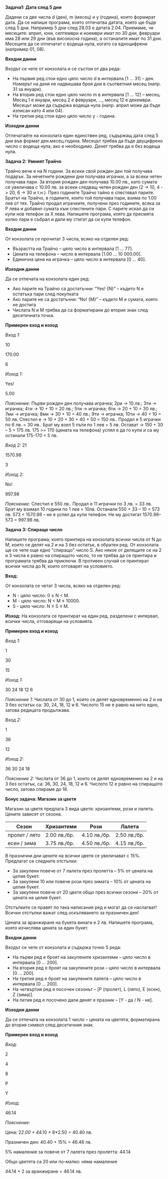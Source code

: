 **Задача1: Дата след 5 дни**

Дадени са две числа d (ден), m (месец) и y (година), които формират дата. Да се напише програма, която отпечатва датата, която ще бъде след 5 дни. Например 5 дни след 28.03 е датата 2.04. Приемаме, че месеците: април, юни, септември и ноември имат по 30 дни, февруари има 28 или 29 дни (във високосна година), а останалите имат по 31 дни. Месеците да се отпечатат с водеща нула, когато са едноцифрени (например 01, 08).

**Входни данни**

Входът се чете от конзолата и се състои от два реда:

* На първия ред стои едно цяло число d в интервала [1 … 31] – ден. Номерът на деня не надвишава броя дни в съответния месец (напр. 31 за януари).
* На втория ред стои едно цяло число m в интервала [1 … 12] – месец. Месец 1 е януари, месец 2 е февруари, …, месец 12 е декември. Месецът може да съдържа водеща нула (напр. април може да бъде изписан като 4 или 04).
* На третия ред стои едно цяло число y - година.

**Изходни данни**

Отпечатайте на конзолата един единствен ред, съдържащ дата след 5 дни във формат ден.месец.година. Месецът трябва да бъде двуцифрено число с водеща нула, ако е необходимо. Денят трябва да е без водеща нула.

**Задача 2: Умният Трайчо**

Трайчо вече е на N години. За всеки свой рожден ден той получава подарък. За нечетните рождени дни получава играчки, а за всеки четен получава пари. За втория рожден ден получава 10.00 лв., като сумата се увеличава с 10.00 лв. за всеки следващ четен рожден ден (2 -> 10, 4 -> 20, 6 -> 30 и т.н.). През годините Трайчо тайно е спестявал парите. Братът на Трайчо, в годините, които той получава пари, взима по 1.00 лев от тях. Трайчо продал играчките, получени през годините, всяка за P лева и добавил сумата към спестените пари. С парите искал да си купи нов телефон за X лева. Напишете програма, която да пресмята колко пари е събрал и дали му стигат да си купи телефон.

**Входни данни**

От конзолата се прочитат 3 числа, всяко на отделен ред:

* Възрастта на Трайчо – цяло число в интервала [1 … 77].
* Цената на телефона – число в интервала [1.00 … 10 000.00].
* Единична цена на играчка – цяло число в интервала [0 … 40].

**Изходни данни**

Да се отпечата на конзолата един ред:

* Ако парите на Трайчо са достатъчни:
  “Yes! {N}” – където N е остатъка пари след покупката
* Ако парите не са достатъчни:
  “No! {M}” – където M е сумата, която не достига
* Числата N и M трябва да са форматирани до втория знак след десетичната точка.

**Примерен вход и изход**

*Вход 1:*
  
  10
  
  170.00
  
  6

*Изход 1:*
  
  Yes! 
  
  5.00

*Пояснение:*
Първи рожден ден получава играчка; 2ри -> 10 лв.; 3ти -> играчка; 4ти -> 10 + 10 = 20 лв.; 5ти -> играчка; 6ти -> 20 + 10 = 30 лв.; 7ми -> играчка; 8ми -> 30 + 10 = 40 лв.; 9ти -> играчка; 10ти -> 40 + 10 = 50 лв.
Спестил е -> 10 + 20 + 30 + 40 + 50 = 150 лв.. Продал е 5 играчки по 6 лв. = 30 лв..
Брат му взел 5 пъти по 1 лев = 5 лв. Остават -> 150 + 30 – 5 = 175 лв. 175 >= 170 (цената на телефона) успял е да го купи и са му останали 175-170 = 5 лв.

*Вход 2:*
  21

  1570.98

  3

*Изход 2:*

  No! 

  997.98

*Пояснение:* 
Спестил е 550 лв.. Продал е 11 играчки по 3 лв. = 33 лв. Брат му взимал 10 години по 1 лев = 10лв. Останали 550 + 33 – 10 = 573 лв.
573 < 1570.98 – не е успял да купи телефон. Не му достигат 1570.98–573 = 997.98 лв.

**Задача 3: Спиращо число**

Напишете програма, която принтира на конзолата всички числа от N до M, които се делят на 2 и на 3 без остатък, в обратен ред. От конзолата ще се чете още едно "спиращо" число S. Ако някое от делящите се на 2 и 3 числа е равно на спиращото число, то не трябва да се принтира и програмата трябва да приключи. В противен случай се принтират всички числа до N, които отговарят на условието.

**Вход:**

От конзолата се четат 3 числа, всяко на отделен ред:

* N - цяло число: 0 ≤ N < M.
* M - цяло число: N < M ≤ 10000.
* S - цяло число: N ≤ S ≤ M.

**Изход:**
На конзолата се принтират на един ред, разделени с интервал, всички числа, отговарящи на условията.

**Примерен вход и изход**

*Вход 1:*

1

30

15

*Изход 1:*

30 24 18 12 6

*Пояснение 1:*
Числата от 30 до 1, които се делят едновременно на 2 и на 3 без остатък са: 30, 24, 18, 12 и 6. Числото 15 не е равно на нито едно, затова редицата продължава.

*Вход 2:*

1

36

12

*Изход 2:*

36 30 24 18

*Пояснение 2:*
Числата от 36 до 1, които се делят едновременно на 2 и на 3 без остатък, са: 36, 30, 24, 18, 12 и 6. Числото 12 е равно на спиращото число, затова спираме до 18.

**Бонус задача: Магазин за цветя**

Магазин за цветя предлага 3 вида цветя: хризантеми, рози и лалета. Цените зависят от сезона.

Сезон |	Хризантеми | Рози |	Лалета
----- | ---------- | ---- | ------
пролет / лято | 2.00 лв./бр. | 4.10 лв./бр. | 2.50 лв./бр.
есен / зима | 3.75 лв./бр. | 4.50 лв./бр. | 4.15 лв./бр.

В празнични дни цените на всички цветя се увеличават с 15%. Предлагат се следните отстъпки:

* За закупени повече от 7 лалета през пролетта – 5% от цената на целия букет.
* За закупени 10 или повече рози през зимата – 10% от цената на целия букет.
* За закупени повече от 20 цветя общо през всички сезони – 20% от цената на целия букет.

Отстъпките се правят по така написания ред и могат да се наслагват! Всички отстъпки важат след оскъпяването за празничен ден!

Цената за аранжиране на букета винаги е 2 лв. Напишете програма, която изчислява цената за един букет.

**Входни данни**

Входът се чете от конзолата и съдържа точно 5 реда:

* На първи ред е броят на закупените хризантеми – цяло число в интервала [0 … 200].
* На втория ред е броят на закупените рози – цяло число в интервала [0 … 200].
* На третия ред е броят на закупените лалета – цяло число в интервала [0 … 200].
* На четвъртия ред е посочен сезонът – [P (пролет), L (лято), E (есен), Z (зима)].
* На петия ред е посочено дали денят е празник – [Y - да / N - не].

**Изходни данни**

Да се отпечата на конзолата 1 число – цената на цветята, форматирана до втория символ след десетичния знак.

**Примерен вход и изход**

*Вход:*

2

4

8

P

Y

*Изход:*

46.14

*Пояснение:*

Цена: 2*2.00 + 4*4.10 + 8*2.50 = 40.40 лв.

Празничен ден: 40.40 + 15% = 46.46 лв.

5% намаление за повече от 7 лалета през пролетта: 44.14

Общо цветята са 20 или по-малко: няма намаление

44.14 + 2 за аранжиране = 46.14 лв.
